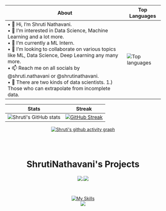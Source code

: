 <div align="center">
  
| About                                                                                                                                          | Top Languages                                                                                                     |
|-----------------------------------------------------------------------------------------------------|---------------------------------------------------------------------------------------------------------|
| • 👋 Hi, I’m Shruti Nathavani.<br>• 👀 I’m interested in Data Science, Machine Learning and a lot more.<br>• 🌱 I’m currently a ML Intern.<br>• 💞️ I’m looking to collaborate on various topics like ML, Data Science, Deep Learning any many more.<br>• 📫 Reach me on all socials by @shruti.nathavani or @shrutinathavani.<br>• 🌚 There are two kinds of data scientists. 1.) Those who can extrapolate from incomplete data. | ![Top languages](https://github-readme-stats-sigma-five.vercel.app/api/top-langs/?username=ShrutiNathavani&theme=tokyonight&show_icons=true) |

|     Stats                                                                                                         |     Streak                                                                                              |
|-----------------------------------------------------------------------------------------------------------------------|---------------------------------------------------------------------------------------------------------------------|
| ![Shruti's GitHub stats](https://github-readme-stats-sigma-five.vercel.app/api?username=ShrutiNathavani&theme=tokyonight&show_icons=true) | [![GitHub Streak](https://streak-stats.demolab.com?user=ShrutiNathavani&theme=tokyonight)](https://git.io/streak-stats)


 
<!-- <img src="https://github.com/JanmayHem/JanmayHem/blob/main/NUX_Octodex.gif" width="250" height="250" style="border-radius:50%"/> -->
[![Shruti's github activity graph](https://github-readme-activity-graph.vercel.app/graph?username=ShrutiNathavani&theme=tokyo-night&area=true&hide_border=true)](https://github.com/ashutosh00710/github-readme-activity-graph)
<!-- github-compacet, tokyo-night -->

<br>
<br>
 <div>
 <h1>ShrutiNathavani's Projects</h1>
 <a href="https://github.com/ShrutiNathavani/Text_Summarization">
  <!-- Change the `github-readme-stats.anuraghazra1.vercel.app` to `github-readme-stats.vercel.app`  -->
  <img align="center" src="https://github-readme-stats.anuraghazra1.vercel.app/api/pin/?username=ShrutiNathavani&repo=Text_Summarization&theme=tokyonight&show_icons=true" />
</a>  


<a href="https://github.com/ShrutiNathavani/H1BVisaPredict">
  <!-- Change the `github-readme-stats.anuraghazra1.vercel.app` to `github-readme-stats.vercel.app`  -->
  <img align="center" src="https://github-readme-stats.anuraghazra1.vercel.app/api/pin/?username=ShrutiNathavani&repo=H1BVisaPredict&theme=tokyonight&show_icons=true" />
</a>
 </div> 
<br>
<br>

  [![My Skills](https://skillicons.dev/icons?i=git,github,matlab,mysql,py,tensorflow)](https://skillicons.dev)
  <br>![](https://komarev.com/ghpvc/?username=ShrutiNathavani&color=green)
<!--   <br>![](https://hit.yhype.me/github/profile?user_id=77008411) -->
</div>

<!---
ShrutiNathavani/ShrutiNathavani is a ✨ special ✨ repository because its `README.md` (this file) appears on your GitHub profile.
You can click the Preview link to take a look at your changes.
--->
